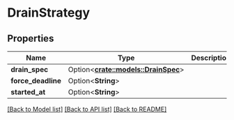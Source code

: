 # DrainStrategy

## Properties

Name | Type | Description | Notes
------------ | ------------- | ------------- | -------------
**drain_spec** | Option<[**crate::models::DrainSpec**](DrainSpec.md)> |  | [optional]
**force_deadline** | Option<**String**> |  | [optional]
**started_at** | Option<**String**> |  | [optional]

[[Back to Model list]](../README.md#documentation-for-models) [[Back to API list]](../README.md#documentation-for-api-endpoints) [[Back to README]](../README.md)


